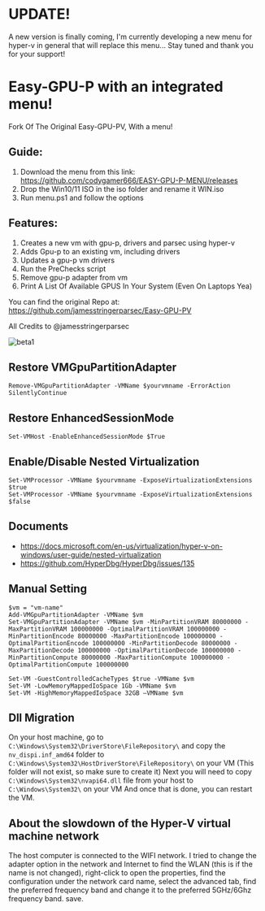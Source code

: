 # UPDATE!
A new version is finally coming, I'm currently developing a new menu for hyper-v in general that will replace this menu...
Stay tuned and thank you for your support!

# Easy-GPU-P with an integrated menu!
Fork Of The Original Easy-GPU-PV, With a menu!

## Guide:
1. Download the menu from this link: https://github.com/codygamer666/EASY-GPU-P-MENU/releases 
2. Drop the Win10/11 ISO in the iso folder and rename it WIN.iso
3. Run menu.ps1 and follow the options

## Features:
1. Creates a new vm with gpu-p, drivers and parsec using hyper-v
2. Adds Gpu-p to an existing vm, including drivers
3. Updates a gpu-p vm drivers
4. Run the PreChecks script
5. Remove gpu-p adapter from vm
6. Print A List Of Available GPUS In Your System (Even On Laptops Yea)

You can find the original Repo at: https://github.com/jamesstringerparsec/Easy-GPU-PV

All Credits to @jamesstringerparsec

![beta1](https://user-images.githubusercontent.com/96527590/149619581-df924e1a-b753-477c-a17d-76af0ff2318c.JPG)

## Restore VMGpuPartitionAdapter
```batch
Remove-VMGpuPartitionAdapter -VMName $yourvmname -ErrorAction SilentlyContinue
```
## Restore EnhancedSessionMode
```batch
Set-VMHost -EnableEnhancedSessionMode $True
```
## Enable/Disable Nested Virtualization
```batch
Set-VMProcessor -VMName $yourvmname -ExposeVirtualizationExtensions $true
Set-VMProcessor -VMName $yourvmname -ExposeVirtualizationExtensions $false
```

## Documents
- https://docs.microsoft.com/en-us/virtualization/hyper-v-on-windows/user-guide/nested-virtualization
- https://github.com/HyperDbg/HyperDbg/issues/135

## Manual Setting
```
$vm = "vm-name"
Add-VMGpuPartitionAdapter -VMName $vm
Set-VMGpuPartitionAdapter -VMName $vm -MinPartitionVRAM 80000000 -MaxPartitionVRAM 100000000 -OptimalPartitionVRAM 100000000 -MinPartitionEncode 80000000 -MaxPartitionEncode 100000000 -OptimalPartitionEncode 100000000 -MinPartitionDecode 80000000 -MaxPartitionDecode 100000000 -OptimalPartitionDecode 100000000 -MinPartitionCompute 80000000 -MaxPartitionCompute 100000000 -OptimalPartitionCompute 100000000

Set-VM -GuestControlledCacheTypes $true -VMName $vm
Set-VM -LowMemoryMappedIoSpace 1Gb -VMName $vm
Set-VM -HighMemoryMappedIoSpace 32GB –VMName $vm
```
## Dll Migration
On your host machine, go to `C:\Windows\System32\DriverStore\FileRepository\`
and copy the `nv_dispi.inf_amd64` folder to `C:\Windows\System32\HostDriverStore\FileRepository\` on your VM (This folder will not exist, so make sure to create it)
Next you will need to copy `C:\Windows\System32\nvapi64.dll` file from your host to `C:\Windows\System32\` on your VM
And once that is done, you can restart the VM.

## About the slowdown of the Hyper-V virtual machine network
The host computer is connected to the WIFI network. I tried to change the adapter option in the network and Internet to find the WLAN (this is if the name is not changed), right-click to open the properties, find the configuration under the network card name, select the advanced tab, find the preferred frequency band and change it to the preferred 5GHz/6Ghz frequency band. save.

